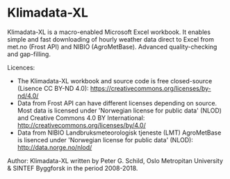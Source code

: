 # Klimadata-XL
Klimadata-XL is a macro-enabled Microsoft Excel workbook.
It enables simple and fast downloading of hourly weather data direct to Excel from met.no (Frost API) and NIBIO (AgroMetBase). Advanced quality-checking and gap-filling.

Licences:
- The Klimadata-XL workbook and source code is free closed-source (Lisence CC BY-ND 4.0): https://creativecommons.org/licenses/by-nd/4.0/
- Data from Frost API can have different licenses depending on source. Most data is licensed under 'Norwegian license for public data' (NLOD) and Creative Commons 4.0 BY International: http://creativecommons.org/licenses/by/4.0/
- Data from NIBIO Landbruksmeteorologisk tjeneste (LMT) AgroMetBase is lisenced under 'Norwegian license for public data' (NLOD): http://data.norge.no/nlod/

Author:
Klimadata-XL written by Peter G. Schild, Oslo Metropitan University & SINTEF Byggforsk in the period 2008-2018.
